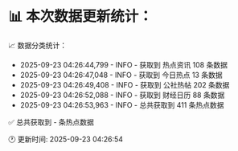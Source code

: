 📊 本次数据更新统计：
==========================

📈 数据分类统计：
- 2025-09-23 04:26:44,799 - INFO - 获取到 热点资讯 108 条数据
- 2025-09-23 04:26:47,048 - INFO - 获取到 今日热点 13 条数据
- 2025-09-23 04:26:49,408 - INFO - 获取到 公社热帖 202 条数据
- 2025-09-23 04:26:52,088 - INFO - 获取到 财经日历 88 条数据
- 2025-09-23 04:26:53,963 - INFO - 总共获取到 411 条热点数据

✅ 总共获取到 - 条热点数据

🕐 更新时间: 2025-09-23 04:26:54
